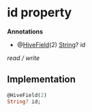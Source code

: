 


# id property







**Annotations**

- @[HiveField](https://pub.dev/documentation/hive/2.2.3/hive/HiveField-class.html)(2)
[String](https://api.flutter.dev/flutter/dart-core/String-class.html)? id
  
_<span class="feature">read / write</span>_






## Implementation

```dart
@HiveField(2)
String? id;
```







